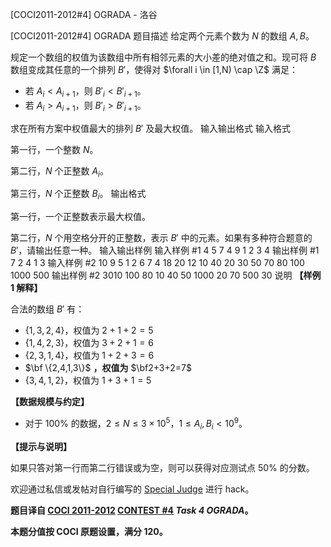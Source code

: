 



[COCI2011-2012#4] OGRADA - 洛谷














[COCI2011-2012#4] OGRADA
题目描述
给定两个元素个数为 $N$ 的数组 $A,B$。

规定一个数组的权值为该数组中所有相邻元素的大小差的绝对值之和。现可将 $B$ 数组变成其任意的一个排列 $B'$，使得对 $\forall i \in [1,N) \cap \Z$ 满足：

- 若 $A_i \lt A_{i+1}$，则 $B'_i \lt B'_{i+1}$。
- 若 $A_i \gt A_{i+1}$，则 $B'_i \gt B'_{i+1}$。

求在所有方案中权值最大的排列 $B'$ 及最大权值。
输入输出格式
输入格式

第一行，一个整数 $N$。

第二行，$N$ 个正整数 $A_i$。

第三行，$N$ 个正整数 $B_i$。
输出格式

第一行，一个正整数表示最大权值。

第二行，$N$ 个用空格分开的正整数，表示 $B'$ 中的元素。如果有多种符合题意的 $B'$，请输出任意一种。
输入输出样例
输入样例 #1
4
5 7 4 9
1 2 3 4
输出样例 #1
7
2 4 1 3
输入样例 #2
10
9 5 1 2 6 7 4 18 20 12
10 40 20 30 50 70 80 100 1000 500
输出样例 #2
3010
100 80 10 40 50 1000 20 70 500 30
说明
**【样例 1 解释】**

合法的数组 $B'$ 有：

- $\{1,3,2,4\}$，权值为 $2+1+2=5$
- $\{1,4,2,3\}$，权值为 $3+2+1=6$
- $\{2,3,1,4\}$，权值为 $1+2+3=6$
- $\bf \{2,4,1,3\}$ **，权值为** $\bf2+3+2=7$
- $\{3,4,1,2\}$，权值为 $1+3+1=5$

**【数据规模与约定】**

- 对于 $100\%$ 的数据，$2 \le N \le 3 \times 10^5$，$1 \le A_i,B_i \lt 10^9$。

**【提示与说明】**

如果只答对第一行而第二行错误或为空，则可以获得对应测试点 $50\%$ 的分数。

欢迎通过私信或发帖对自行编写的 [Special Judge](https://www.luogu.com.cn/paste/xuyueqnf) 进行 hack。

**题目译自 [COCI 2011-2012](https://hsin.hr/coci/archive/2011_2012/) [CONTEST #4](https://hsin.hr/coci/archive/2011_2012/contest4_tasks.pdf) _Task 4 OGRADA_。**

**本题分值按 COCI 原题设置，满分 $120$。**






